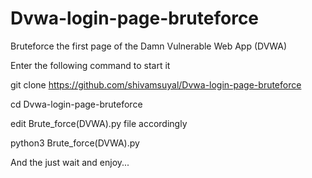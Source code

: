 # Dvwa-login-page-bruteforce
Bruteforce the first page of the Damn Vulnerable Web App (DVWA)

Enter the following command to start it

git clone https://github.com/shivamsuyal/Dvwa-login-page-bruteforce

cd Dvwa-login-page-bruteforce

edit Brute_force(DVWA).py file accordingly

python3 Brute_force(DVWA).py

And the just wait and enjoy...
